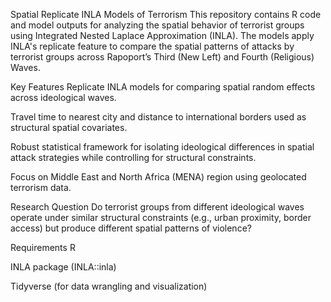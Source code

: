 Spatial Replicate INLA Models of Terrorism
This repository contains R code and model outputs for analyzing the spatial behavior of terrorist groups using Integrated Nested Laplace Approximation (INLA). The models apply INLA's replicate feature to compare the spatial patterns of attacks by terrorist groups across Rapoport’s Third (New Left) and Fourth (Religious) Waves.

Key Features
Replicate INLA models for comparing spatial random effects across ideological waves.

Travel time to nearest city and distance to international borders used as structural spatial covariates.

Robust statistical framework for isolating ideological differences in spatial attack strategies while controlling for structural constraints.

Focus on Middle East and North Africa (MENA) region using geolocated terrorism data.

Research Question
Do terrorist groups from different ideological waves operate under similar structural constraints (e.g., urban proximity, border access) but produce different spatial patterns of violence?

Requirements
R

INLA package (INLA::inla)

Tidyverse (for data wrangling and visualization)
